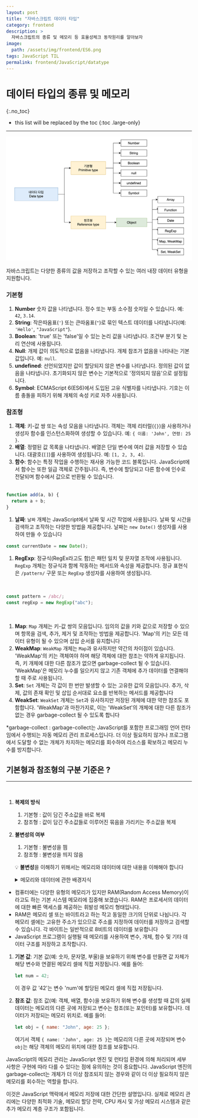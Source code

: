 ```yaml
---
layout: post
title: "자바스크립트 데이터 타입"
category: frontend
description: >
  자바스크립트의 종류 및 메모리 등 효율성체크 동작원리를 알아보자
image:
  path: /assets/img/frontend/ES6.png
tags: JavaScript TIL
permalink: frontend/JavaScript/datatype
---
```



<!--more-->

# 데이터 타입의 종류 및 메모리
{:.no_toc}

* this list will be replaced by the toc
{:toc .large-only}


---


![JsDataType.png](/assets/img/frontend/JsDataType.png)

자바스크립트는 다양한 종류의 값을 저장하고 조작할 수 있는 여러 내장 데이터 유형을 지원합니다.
<br>

### 기본형

1. **Number** 숫자 값을 나타냅니다. 정수 또는 부동 소수점 숫자일 수 있습니다. 예: `42`, `3.14`.
2. **String**: 작은따옴표(`'`) 또는 큰따옴표(`"`)로 묶인 텍스트 데이터를 나타냅니다(예: `'Hello'`, `"JavaScript"`).
3. **Boolean**: 'true' 또는 'false'일 수 있는 논리 값을 나타냅니다. 조건부 분기 및 논리 연산에 사용됩니다.
4. **Null**: 개체 값이 의도적으로 없음을 나타냅니다. 개체 참조가 없음을 나타내는 기본 값입니다. 예: `null`.
5. **undefined**: 선언되었지만 값이 할당되지 않은 변수를 나타냅니다. 정의된 값이 없음을 나타냅니다. 초기화되지 않은 변수는 기본적으로 '정의되지 않음'으로 설정됩니다.
6. **Symbol**: ECMAScript 6(ES6)에서 도입된 고유 식별자를 나타냅니다. 기호는 이름 충돌을 피하기 위해 개체의 속성 키로 자주 사용됩니다.
   <br>

### 참조형

1. **객체**: 키-값 쌍 또는 속성 모음을 나타냅니다. 객체는 객체 리터럴(`{}`)을 사용하거나 생성자 함수를 인스턴스화하여 생성할 수 있습니다. 예: `{ 이름: 'John', 연령: 25 }`.
2. **배열**: 정렬된 값 목록을 나타냅니다. 배열은 단일 변수에 여러 값을 저장할 수 있습니다. 대괄호(`[]`)를 사용하여 생성됩니다. 예: `[1, 2, 3, 4]`.
3. **함수**: 함수는 특정 작업을 수행하는 재사용 가능한 코드 블록입니다. JavaScript에서 함수는 또한 일급 객체로 간주됩니다. 즉, 변수에 할당되고 다른 함수에 인수로 전달되며 함수에서 값으로 반환될 수 있습니다.
   <br>
   <br>

```jsx
function add(a, b) {
  return a + b;
}
```

1. **날짜**: `날짜` 개체는 JavaScript에서 날짜 및 시간 작업에 사용됩니다. 날짜 및 시간을 검색하고 조작하는 다양한 방법을 제공합니다. 날짜는 `new Date()` 생성자를 사용하여 만들 수 있습니다

```jsx
const currentDate = new Date();
```

1. **RegExp**: 정규식(RegEx라고도 함)은 패턴 일치 및 문자열 조작에 사용됩니다. `RegExp` 개체는 정규식과 함께 작동하는 메서드와 속성을 제공합니다. 정규 표현식은 `/pattern/` 구문 또는 `RegExp` 생성자를 사용하여 생성됩니다.

<br>

```jsx
const pattern = /abc/;
const regExp = new RegExp("abc");
```

<br>

1. **Map**: `Map` 개체는 키-값 쌍의 모음입니다. 임의의 값을 키와 값으로 저장할 수 있으며 항목을 검색, 추가, 제거 및 조작하는 방법을 제공합니다. 'Map'의 키는 모든 데이터 유형이 될 수 있으며 삽입 순서를 유지합니다
2. **WeakMap**: `WeakMap` 개체는 `Map`과 유사하지만 약간의 차이점이 있습니다. 'WeakMap'의 키는 객체여야 하며 해당 객체에 대한 참조는 약하게 유지됩니다. 즉, 키 개체에 대한 다른 참조가 없으면 garbage-collect 될 수 있습니다. 'WeakMap'은 메모리 누수를 일으키지 않고 기존 객체에 추가 데이터를 연결해야 할 때 주로 사용됩니다.
3. **Set**: `Set` 개체는 각 값이 한 번만 발생할 수 있는 고유한 값의 모음입니다. 추가, 삭제, 값의 존재 확인 및 삽입 순서대로 요소를 반복하는 메서드를 제공합니다
4. **WeakSet**: `WeakSet` 개체는 `Set`과 유사하지만 저장된 개체에 대한 약한 참조도 포함합니다. 'WeakMap'과 마찬가지로, 이는 'WeakSet'의 개체에 대한 다른 참조가 없는 경우 garbage-collect 될 수 있도록 합니다

\*garbage-collect : garbage-collect는 JavaScript를 포함한 프로그래밍 언어 런타임에서 수행되는 자동 메모리 관리 프로세스입니다. 더 이상 필요하지 않거나 프로그램에서 도달할 수 없는 개체가 차지하는 메모리를 회수하여 리소스를 확보하고 메모리 누수를 방지합니다.

## 기본형과 참조형의 구분 기준은 ?

---

<br>

1. **복제의 방식**
   1. 기본형 : 값이 담긴 주소값을 바로 복제
   2. 참조형 : 값이 담긴 주소값들로 이루어진 묶음을 가리키는 주소값을 복제
2. **불변성의 여부**

   1. 기본형 : 불변성을 띔
   2. 참조형 : 불변성을 띄지 않음

   💡 **불변성**을 이해하기 위해서는 메모리와 데이터에 대한 내용을 이해해야 합니다
   <br>

      <details>
      <summary>메모리와 데이터에 관한 배경지식</summary>
      <div markdown="1">
     
    3. 비트
        1. 컴퓨터가 이해할 수 있는 가장 작은 단위죠
        2. 0과 1을 가지고 있는 **메모리를 구성하기 위한 작은 조각**을 의미한다고 보면 될 것 같아요!
        3. 이 작은 조각들이 모여서 여러분들이 흔히 들으시는 **‘메모리’**가 만들어지는 것이죠.
    4. 바이트
        1. 0과 1만 표현하는 비트를 모두 찾기는 부담
        2. 1개 → 2개 → … → 8개(새로운 단위 : byte)
            
    5. 메모리(memo + ry) : byte 단위로 구성
        1. 모든 데이터는 byte 단위의 식별자인 메모리 주소값을 통해서 서로 구분이 됩니다.
        
        <aside>
        💡 **만일, 64비트(8바이트) 정수는 메모리에 어떻게 저장할 수 있을까요?**
        ⇒ 64비트를 8개의 바이트로 분할하고, 각 바이트를 메모리에 저장해야 해요. 각 바이트는 8개의 비트를 가므로 64비트 정수는 메모리에서 **8개의 연속된 바이트**에 저장된답니다.
        
        </aside>
        
    6. java, c와 다른 javascript의 메모리 관리 방식(feat. 정수형)
        1. 8을 저장하는 방법
            1. JS : let a = 8(8byte)
            2. JAVA
                1. byte a = 8(1byte)
                2. short a = 8(2byte)
                3. int a = 8(4byte)
                4. long a = 8(16byte)
        2. java 또는 c언어가 초기에 등장했을 때 숫자 데이터 타입은 크기에 따라 다양하게 지정해줘야 할 만큼 개발자가 **handling 할 요소**들이 많았어요. 하지만 javascript는 이런 부분에서는 상당히 편리하죠. 메모리 이슈까지는 고민하지 않아도 되니까요 😎
       </div>
       </details>

- 컴퓨터에는 다양한 유형의 메모리가 있지만 RAM(Random Access Memory)이라고도 하는 기본 시스템 메모리에 집중해 보겠습니다. RAM은 프로세서의 데이터에 대한 빠른 액세스를 제공하는 휘발성 메모리 형태입니다.
- RAM은 메모리 셀 또는 바이트라고 하는 작고 동일한 크기의 단위로 나뉩니다. 각 메모리 셀에는 고유한 주소가 있으므로 주소를 지정하여 데이터를 저장하고 검색할 수 있습니다. 각 바이트는 일반적으로 8비트의 데이터를 보유합니다
- JavaScript 프로그램이 실행될 때 메모리를 사용하여 변수, 개체, 함수 및 기타 데이터 구조를 저장하고 조작합니다.

1. **기본 값**: 기본 값(예: 숫자, 문자열, 부울)을 보유하기 위해 변수를 만들면 값 자체가 해당 변수와 연결된 메모리 셀에 직접 저장됩니다. 예를 들어:

   ```jsx
   let num = 42;
   ```

   이 경우 값 '42'는 변수 'num'에 할당된 메모리 셀에 직접 저장됩니다.

2. **참조 값**: 참조 값(예: 객체, 배열, 함수)을 보유하기 위해 변수를 생성할 때 값의 실제 데이터는 메모리의 다른 곳에 저장되고 변수는 참조(또는 포인터)를 보유합니다. 데이터가 저장되는 메모리 위치로. 예를 들어:

   ```jsx
   let obj = { name: "John", age: 25 };
   ```

   여기서 객체 `{ name: 'John', age: 25 }`는 메모리의 다른 곳에 저장되며 변수 `obj`는 해당 객체의 메모리 위치에 대한 참조를 보유합니다.

JavaScript의 메모리 관리는 JavaScript 엔진 및 런타임 환경에 의해 처리되며 세부 사항은 구현에 따라 다를 수 있다는 점에 유의하는 것이 중요합니다. JavaScript 엔진의 garbage-collect는 개체가 더 이상 참조되지 않는 경우와 같이 더 이상 필요하지 않은 메모리를 회수하는 역할을 합니다.

이것은 JavaScript 맥락에서 메모리 저장에 대한 간단한 설명입니다. 실제로 메모리 관리에는 다양한 최적화 기술, 메모리 할당 전략, CPU 캐시 및 가상 메모리 시스템과 같은 추가 메모리 계층 구조가 포함됩니다.
